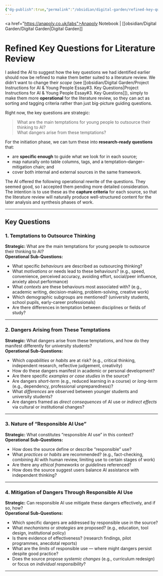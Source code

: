 ```yaml
---
{"dg-publish":true,"permalink":"/obsidian/digital-garden/refined-key-questions-for-the-literature-review/","created":"2025-08-13T16:41:23.689+01:00","updated":"2025-08-17T14:20:33.097+01:00"}
---
```


<a href="https://anapoly.co.uk/labs">Anapoly Notebook</a> | [[obsidian/Digital Garden/Digital Garden\|Digital Garden]] 

# Refined Key Questions for Literature Review

I asked the AI to suggest how the key questions we had identified earlier should now be refined to make them better suited to a literature review. We didn’t want to change their *scope* (see [[obsidian/Digital Garden/Project Instructions for AI & Young People Essay#3. Key Questions\|Project Instructions for AI & Young People Essay#3. Key Questions]]), simply to make them more **operational** for the literature review, so they can act as sorting and tagging criteria rather than just big-picture guiding questions. 

Right now, the key questions are strategic:

> What are the main temptations for young people to outsource their thinking to AI?    
> What dangers arise from these temptations?

For the initiation phase, we can turn these into **research-ready questions** that:

- are **specific enough** to guide what we look for in each source;    
- map naturally onto table columns, tags, and a temptation–danger–mitigation chain; and 
- cover both internal and external sources in the same framework.

The AI offered the following operational rewrite of the questions. They seemed good, so I accepted them pending more detailed consideration. The intention is to use these as the **capture criteria** for each source, so that the literature review will naturally produce well-structured content for the later analysis and synthesis phases of work.

---

## Key Questions

### 1. Temptations to Outsource Thinking

**Strategic:** What are the main temptations for young people to outsource their thinking to AI?  
**Operational Sub-Questions:**

- What specific _behaviours_ are described as outsourcing thinking?    
- What _motivations_ or needs lead to these behaviours? (e.g., speed, convenience, perceived accuracy, avoiding effort, social/peer influence, anxiety about performance)    
- What _contexts_ are these behaviours most associated with? (e.g., academic writing, decision-making, problem-solving, creative work)    
- Which demographic subgroups are mentioned? (university students, school pupils, early-career professionals)    
- Are there differences in temptation between disciplines or fields of study?    

---

### 2. Dangers Arising from These Temptations

**Strategic:** What dangers arise from these temptations, and how do they manifest differently for university students?  
**Operational Sub-Questions:**

- Which _capabilities_ or _habits_ are at risk? (e.g., critical thinking, independent research, reflective judgement, creativity)    
- How do these dangers manifest in academic or personal development?    
- Are there specific _examples or case studies_ in the source?    
- Are dangers _short-term_ (e.g., reduced learning in a course) or _long-term_ (e.g., dependency, professional unpreparedness)?    
- What _differences_ are observed between younger students and university students?    
- Are dangers framed as _direct consequences_ of AI use or _indirect effects_ via cultural or institutional changes?
    

---

### 3. Nature of “Responsible AI Use”

**Strategic:** What constitutes “responsible AI use” in this context?  
**Operational Sub-Questions:**

- How does the source define or describe “responsible” use?    
- What _practices_ or _habits_ are recommended? (e.g., fact-checking, combining AI with human review, limiting use to certain stages of work)    
- Are there any _ethical frameworks_ or _guidelines_ referenced?    
- How does the source suggest users balance AI assistance with independent thinking?
    

---

### 4. Mitigation of Dangers Through Responsible AI Use

**Strategic:** Can responsible AI use mitigate these dangers effectively, and if so, how?  
**Operational Sub-Questions:**

- Which specific dangers are addressed by responsible use in the source?    
- What _mechanisms_ or _strategies_ are proposed? (e.g., education, tool design, institutional policy)   
- Is there evidence of effectiveness? (research findings, pilot programmes, anecdotal reports)    
- What are the _limits_ of responsible use — where might dangers persist despite good practice?    
- Does the source propose _systemic changes_ (e.g., curriculum redesign) or focus on _individual responsibility_?    

---


